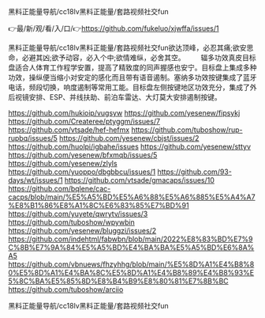 黑料正能量导航/cc18lv黑料正能量/套路视频社交fun

👉最/新/观/看/入/口/👉https://github.com/fukeluo/xjwffa/issues/1

黑料正能量导航/cc18lv黑料正能量/套路视频社交fun欲达顶峰，必忍其痛;欲安思命，必避其凶;欲予动容，必入个中;欲情难纵，必舍其空。
　　辐多功效真皮目标盘适合人体育工作程学安置，提高了精致度的同声握感也安宁。目标盘上集成多种功效，操纵便当缩小对安定的感化而且带有语音遏制。塞纳多功效按键集成了蓝牙电话，频段切换，响度遏制等常用工能。目标盘左侧按键地区功效充分，集成了外后视镜安排、ESP、并线扶助、前泊车雷达、大灯莫大安排遏制按键。


https://github.com/hukioip/vugsyw
https://github.com/yesenew/fipsykj
https://github.com/Createree/ptyggm/issues/7
https://github.com/vtsade/hef-hefmx
https://github.com/tuboshow/rup-rupbq/issues/5
https://github.com/yesenew/cbjst/issues/2
https://github.com/huolpi/igbahe/issues
https://github.com/yesenew/sttyv
https://github.com/yesenew/bfxmqb/issues/5
https://github.com/yesenew/zlyls
https://github.com/yuoppo/dbgbbcu/issues/1
https://github.com/93-days/wt/issues/1
https://github.com/vtsade/gmacaps/issues/10
https://github.com/bqlene/cac-cacps/blob/main/%E5%A5%BD%E5%A6%88%E5%A6%885%E5%A4%A7%E8%B1%86%E8%A1%8C%E6%83%85%E7%BD%91
https://github.com/yuyete/qwrytv/issues/3
https://github.com/tuboshow/wpywbin
https://github.com/yesenew/bluggzi/issues/2
https://github.com/indehtml/fabwbn/blob/main/2022%E8%83%BD%E7%9C%8B%E7%9A%84%E5%A5%BD%E4%BA%BA%E5%A5%BD%E6%8A%A5
https://github.com/vbnuews/fhzyhhg/blob/main/%E5%8D%A1%E4%B8%80%E5%8D%A1%E4%BA%8C%E5%8D%A1%E4%B8%89%E4%B8%93%E5%8C%BA%E5%85%8D%E8%B4%B9%E8%80%81%E7%8B%BC
https://github.com/tuboshow/arciio

黑料正能量导航/cc18lv黑料正能量/套路视频社交fun
